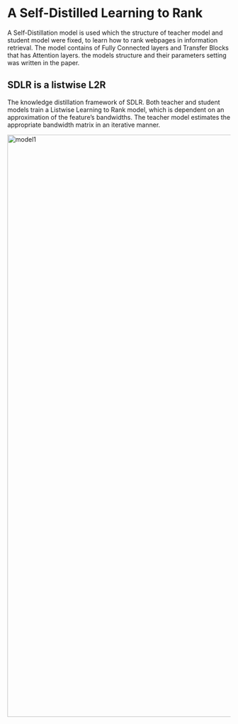 # A Self-Distilled Learning to Rank

 A Self-Distillation model is used which the structure of teacher model and student model were fixed, to learn how to rank webpages in information retrieval. The model contains of Fully Connected layers and Transfer Blocks that has Attention layers. the models structure and their parameters setting was written in the paper.

## SDLR is a listwise L2R

The knowledge distillation framework of SDLR. Both teacher and student models train a Listwise Learning to Rank model, which is dependent on an approximation of the feature’s bandwidths. The teacher model estimates the appropriate bandwidth matrix in an iterative manner.



<img width="1315" alt="model1" src="https://github.com/sanazkeshvari/Papers/assets/48029925/823bc2fa-9f9a-461d-a3cd-bfc9a2616ed9">





